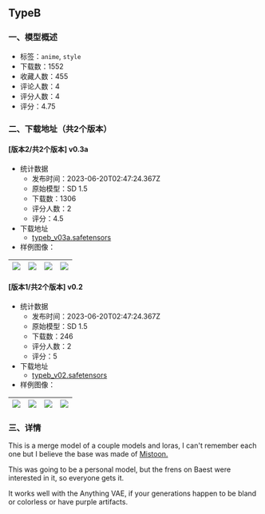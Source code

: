 ## TypeB
### 一、模型概述

- 标签：`anime`, `style`
- 下载数：1552
- 收藏人数：455
- 评论人数：4
- 评分人数：4
- 评分：4.75

### 二、下载地址（共2个版本）

#### [版本2/共2个版本] v0.3a

- 统计数据
  - 发布时间：2023-06-20T02:47:24.367Z
  - 原始模型：SD 1.5
  - 下载数：1306
  - 评分人数：2
  - 评分：4.5
- 下载地址
  - [typeb_v03a.safetensors](https://civitai.com/api/download/models/65861)
- 样例图像：

| <img src="https://image.civitai.com/xG1nkqKTMzGDvpLrqFT7WA/388ef3c8-a1f2-474c-9f40-f90eb201be74/width=450/742122.jpeg" /> | <img src="https://image.civitai.com/xG1nkqKTMzGDvpLrqFT7WA/8dad2776-3cdf-44e3-8604-a7eaeac632e3/width=450/742299.jpeg" /> | <img src="https://image.civitai.com/xG1nkqKTMzGDvpLrqFT7WA/9cb44568-048f-40cd-b7b4-aeae3faf931c/width=450/742306.jpeg" /> | <img src="https://image.civitai.com/xG1nkqKTMzGDvpLrqFT7WA/58857aa5-7735-4448-b13f-3756cb896da1/width=450/742432.jpeg" /> |
| ---- | ---- | ---- | ---- |

#### [版本1/共2个版本] v0.2

- 统计数据
  - 发布时间：2023-06-20T02:47:24.367Z
  - 原始模型：SD 1.5
  - 下载数：246
  - 评分人数：2
  - 评分：5
- 下载地址
  - [typeb_v02.safetensors](https://civitai.com/api/download/models/54567)
- 样例图像：

| <img src="https://image.civitai.com/xG1nkqKTMzGDvpLrqFT7WA/b096d65e-fa80-4ae9-64fe-547a27be6b00/width=450/590597.jpeg" /> | <img src="https://image.civitai.com/xG1nkqKTMzGDvpLrqFT7WA/ac7182c6-e18e-45ad-9279-09648f7c0e00/width=450/590598.jpeg" /> | <img src="https://image.civitai.com/xG1nkqKTMzGDvpLrqFT7WA/441c37b3-6101-4ce9-414c-2cfe2d115f00/width=450/590602.jpeg" /> | <img src="https://image.civitai.com/xG1nkqKTMzGDvpLrqFT7WA/04807f9c-2a6b-42b5-53a2-1b82b6a79600/width=450/590622.jpeg" /> |
| ---- | ---- | ---- | ---- |


### 三、详情
<p>This is a merge model of a couple models and loras, I can't remember each one but I believe the base was made of <a target="_blank" rel="ugc" href="https://civitai.com/models/24149/mistoonanime">Mistoon.</a></p><p></p><p>This was going to be a personal model, but the frens on Baest were interested in it, so everyone gets it. </p><p></p><p>It works well with the Anything VAE, if your generations happen to be bland or colorless or have purple artifacts.</p>
